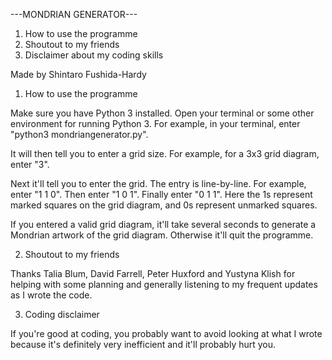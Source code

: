 ---MONDRIAN GENERATOR---


1. How to use the programme
2. Shoutout to my friends
3. Disclaimer about my coding skills

Made by Shintaro Fushida-Hardy


1. How to use the programme

Make sure you have Python 3 installed.
Open your terminal or some other environment for running Python 3.
For example, in your terminal, enter "python3 mondriangenerator.py".

It will then tell you to enter a grid size. For example, for a 3x3 grid diagram, enter "3".

Next it'll tell you to enter the grid. The entry is line-by-line. For example, enter "1 1 0". Then enter "1 0 1". Finally enter "0 1 1". Here the 1s represent marked squares on the grid diagram, and 0s represent unmarked squares.

If you entered a valid grid diagram, it'll take several seconds to generate a Mondrian artwork of the grid diagram. Otherwise it'll quit the programme.

2. Shoutout to my friends

Thanks Talia Blum, David Farrell, Peter Huxford and Yustyna Klish for helping with some planning and generally listening to my frequent updates as I wrote the code. 

3. Coding disclaimer

If you're good at coding, you probably want to avoid looking at what I wrote because it's definitely very inefficient and it'll probably hurt you.
